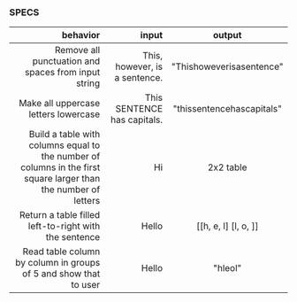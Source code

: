 ### SPECS

|behavior|input|output|
|----:|----:|:----:|
| Remove all punctuation and spaces from input string | This, however, is a sentence. | "Thishoweverisasentence" |
| Make all uppercase letters lowercase | This SENTENCE has capitals. | "thissentencehascapitals" |
| Build a table with columns equal to the number of columns in the first square larger than the number of letters | Hi | 2x2 table |
| Return a table filled left-to-right with the sentence | Hello | [[h, e, l] [l, o, ]] |
| Read table column by column in groups of 5 and show that to user | Hello | "hleol" |
